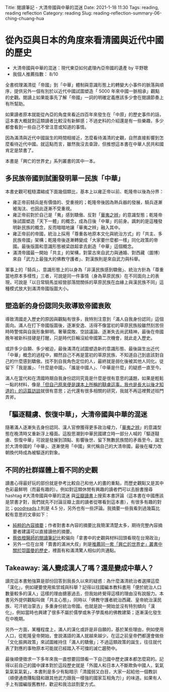 Title: 閱讀筆記 - 大清帝國與中華的混迷
Date: 2021-1-18 11:30
Tags: reading, reading reflection
Category: reading
Slug: reading-reflection-summary-06-ching-chuang-hua

# 從內亞與日本的角度來看清國與近代中國的歷史

- 大清帝國與中華的混迷：現代東亞如何處理內亞帝國的遺產 by 平野聰
- 我個人推薦指數： 8/10


全書梳理滿清從「帝國」到「中華」體制與意識形態上的轉變大小事件的脈落與順序，提供另外一個有別於以近代中國試圖塑造「 5000 年來中國一脈相承」觀點的史觀。閱讀上如果能事先了解「帝國」一詞的明確定義應該多少會在閱讀節奏上有所幫助。

如果讀者原本就能從內亞的角度來看近四百年來發生在「中原」的歷史事件的話，這本書大概就對這類讀者比較沒有新鮮感；不過史料的介紹還是有一些樂趣，多少都會看到一些自己不曾注意或知道的事情。

因為滿清與近代中國誕生的時間相接近，怎麼看待滿清的史觀，自然直接影響到怎麼看待近代中國。就這點而言，雖然我沒去查證，但推想這本書在中華人民共和國肯定是禁書了。

本書是「興亡的世界史」系列叢書的其中一本。


## 多民族帝國到試圖發明單一民族「中華」

本書史觀可粗糙濃縮成下面幾個類比，基本上以雍正帝以前、乾隆帝以後為分界：

- 雍正帝前騎兵是有價值的、受重視的；乾隆帝後因為熱兵器的發展，騎兵逐漸被淘汰、也因此逐漸不受重視。
- 雍正帝前對於自己是「夷」感到驕傲、反對「[華夷之辨](https://en.wikipedia.org/wiki/Hua%E2%80%93Yi_distinction)」的意識型態；乾隆帝後試圖塑造「天下一體」的概念，成為日後「中華」的前身。諷刺的是這種發明新民族的概念，反而暗暗地讓「華夷之辨」融入其中。
- 雍正帝前的帝國，統治上採用「尊重各地原本文化與統治方式」的「共主、多民族帝國」架構；乾隆帝後逐漸轉變成「大家要什麼都一樣」同化政策的帝國。最後版圖和意識形態被梁啟超拿去創造「中華」這個概念。
- 滿清帝國最一開始「共主」的架構，對蒙古來自武力與通婚、對西藏（圖博）來自「武力上最強大的佛教守護者」、對漢族則是來自武力與科舉。


軍事上的「騎兵」、意識形態上的以身為「非漢民族感到驕傲」、統治方針為「尊重當地原本多樣性」三者，可說是同一件事情（身為草原民族）在不同面向上的表現，可說是「以日常騎馬並經營部落間關係的草原民族在血緣上與漢民族不同」這種模式放大到滿清帝國版圖大小。


## 塑造新的身份認同失敗導致帝國衰敗

導致清國走入歷史的原因與觀點有很多，我特別注意到「滿人自我身份認同」這個面向。滿人在打下帝國版圖後，逐漸安逸、活得不像當初的草原民族般雖然刻苦但時時警惕與自我形象鮮明。奢華腐敗、空談議論、逐漸失去尚武精神，最後在帝國晚年被新科技硬是打醒，只是時代巨輪沒給帝國第二次機會，就此走入歷史。

或許多少自願、多少被迫，最後滿清在試圖塑造新的意識形態、最後誕生出近代「中華」概念的過程中，顯然自己不再是當初的草原民族、不知道自己到底該對自己的什麼感到驕傲。找不到自我角色定位的人，最終就是弱化後被其他人同化。徒留下「我是誰」、「什麼是中國」、「誰是中國人」、「中華是什麼」的疑惑一直至今。

滿人在當代和在清國時期自我身份認同究竟是什麼是很有意思的議題，如果是輕鬆一點的材料，像是[「但自己原來便是課本上所稱的韃虜這事，我也是長大以後才知道的」的這篇訪談](https://crossing.cw.com.tw/article/14202)就很有意思；近代還有很多相關的研究，我就不再這裡贅述班門弄斧。


## 「驅逐韃虜、恢復中華」，大清帝國與中華的混迷

隨著滿人逐漸失去身份認同、漢人官僚獲得更多政治權力，「[華夷之辨](https://en.wikipedia.org/wiki/Hua%E2%80%93Yi_distinction)」的意識型態在晚清時又重新浮上檯面。這股思潮到中華民國建立時一部分人喊的「驅逐韃虜、恢復中華」可說是發展到頂點、影響後世、留下無數民族間的矛盾至今。誕生於大清帝國的「中華」、逐漸使用「中國」來代稱自己的大清帝國，最後在權力改朝換代時成為被驅逐的對象。


## 不同的社群媒體上看不同的史觀

讀書心得最好玩的部份就是參考比較自己和他人的畫的重點，而歷史觀點又是其中色彩最鮮明（而最有趣的）。例如對這類休閒有興趣的讀者們可以去臉書搜尋 hashtag #大清帝國與中華的混迷 與[豆瓣讀書](https://book.douban.com/subject/30314736/)上搜索本書評論（這本書在中國應該是禁書才對，我們就先不討論豆瓣上面的讀者從哪看到這本書），有很多有趣的對比；[goodreads](https://www.goodreads.com/book/show/42273731)上則是 4.5 分，另外也有一些評論。我摘要一些我看到過幾篇比較有意思的文章如下：

- [純粹的內容摘要](https://www.facebook.com/bookdigestor.tw/posts/754749628677220)；作者對書本內容的摘要比我簡潔清楚太多，期待完整內容摘要者建議可以直接讀他的摘要。
- [蔡依橙醫師的閱讀筆記](https://i-chentsai.innovarad.tw/2018/10/chin_dynasty_chinese_confusion.html)比較偏向「拿書中的史觀與材料回頭看現在台灣政治」
- 另外一位在台灣「賣書的滿洲大叔」則是[推薦同一套「興亡的世界史」叢書中關於卾圖曼的歷史](https://www.facebook.com/fu.cha.31/posts/3421923264500408)，裡面有和滿清驚人相似的共通點。



## Takeaway: 滿人變成漢人了嗎？還是變成中華人？

讀完這本書勉強算是部份回答到我長久以來的疑惑：為什麼滿清統治者選擇這麼「漢化」，例如硬要使用紫禁城與科舉？記得以往國編本教科書用「便於統治人口數量較多的漢人」這樣的理由搪塞過去，但我始終覺得這樣的理由沒有說服力。本書另外提供觀點叫做「共主心態」，同時以「佛教守護者統治西藏、皇帝統治漢民族、可汗統治蒙古」多重身份統治帝國。也就是說一開始並沒有特別傾向「漢化」，例如當時也興建了很多不屬於儒學或朱子學風格的佛教建築；逐漸漢化發生在中晚期。

另外一方面，某種程度上，滿人的漢化或許是非自願的，基於某些理由，例如使用人口，從乾隆皇帝開始，會說滿語的滿人就越來越少。在這之前皇帝們都還會做些「文化振興政策」來試圖維持住「滿人的驕傲」；不過這類政策的誕生，往往就代表了對應的事物原本可能就已經踏入不可擋的滅亡趨勢中。

最後順便徵求一下多年來我一直想要回頭看一下自己國中歷史課本都怎麼寫的。記得以前自己的國中課本對於這段歷史就是「外國人和日本人不斷欺負中國人，氣氣氣氣氣氣氣」，本書則是多少有點暗示「清國弱又白目，大家一起給他一個教訓（順便通商賺點錢和跟其他武力跟我一樣強的國家互相角力）」的味道。如果有人手上有國編版舊教材，歡迎和我洽談割愛方式。
